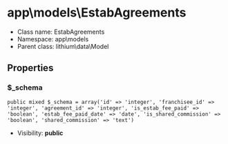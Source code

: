 app\models\EstabAgreements
===============






* Class name: EstabAgreements
* Namespace: app\models
* Parent class: lithium\data\Model





Properties
----------


### $_schema

    public mixed $_schema = array('id' => 'integer', 'franchisee_id' => 'integer', 'agreement_id' => 'integer', 'is_estab_fee_paid' => 'boolean', 'estab_fee_paid_date' => 'date', 'is_shared_commission' => 'boolean', 'shared_commission' => 'text')





* Visibility: **public**



